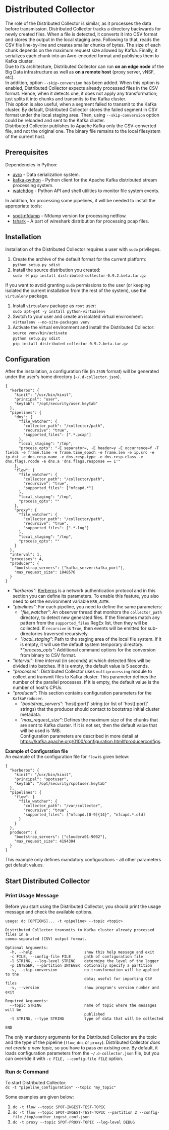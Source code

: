 Distributed Collector
========================================================================================================================================
The role of the Distributed Collector is similar, as it processes the data before transmission. Distributed Collector tracks a directory backwards for newly created files. When a file is detected, it converts it into CSV format and stores the output in the local staging area. Following to that, reads the CSV file line-by-line and creates smaller chunks of bytes. The size of each chunk depends on the maximum request size allowed by Kafka. Finally, it serializes each chunk into an Avro-encoded format and publishes them to Kafka cluster.<br />
Due to its architecture, Distributed Collector can run **on an edge node** of the Big Data infrastructure as well as **on a remote host** (proxy server, vNSF, etc).<br />
In addition, option `--skip-conversion` has been added. When this option is enabled, Distributed Collector expects already processed files in the CSV format. Hence, when it detects one, it does not apply any transformation; just splits it into chunks and transmits to the Kafka cluster.<br />
This option is also useful, when a segment failed to transmit to the Kafka cluster. By default, Distributed Collector stores the failed segment in CSV format under the local staging area. Then, using `--skip-conversion` option could be reloaded and sent to the Kafka cluster.<br />
Distributed Collector publishes to Apache Kafka only the CSV-converted file, and not the original one. The binary file remains to the local filesystem of the current host.

## Prerequisites
Dependencies in Python:
* [avro](https://avro.apache.org/) - Data serialization system.
* [kafka-python](https://github.com/dpkp/kafka-python) - Python client for the Apache Kafka distributed stream processing system.
* [watchdog](https://pypi.python.org/pypi/watchdog) - Python API and shell utilities to monitor file system events.

In addition, for processing some pipelines, it will be needed to install the appropriate tools:
* [spot-nfdump](https://github.com/Open-Network-Insight/spot-nfdump) - Nfdump version for processing netflow.
* [tshark](https://www.wireshark.org/download.html) - A part of wireshark distribution for processing pcap files.

## Installation
Installation of the Distributed Collector requires a user with `sudo` privileges.
1. Create the archive of the default format for the current platform:<br />
  `python setup.py sdist`
2. Install the source distribution you created:<br />
  `sudo -H pip install distributed-collector-0.9.2.beta.tar.gz`

If you want to avoid granting `sudo` permissions to the user (or keeping isolated the current installation from the rest of the system), use the `virtualenv` package.
1. Install `virtualenv` package as `root` user:<br />
  `sudo apt-get -y install python-virtualenv`
2. Switch to your user and create an isolated virtual environment:<br />
  `virtualenv --no-site-packages venv`
3. Activate the virtual environment and install the Distributed Collector:<br />
  `source venv/bin/activate`<br />
  `python setup.py sdist`<br />
  `pip install distributed-collector-0.9.2.beta.tar.gz`

## Configuration
After the installation, a configuration file (in `JSON` format) will be generated under the user's home directory (`~/.d-collector.json`).
    
    {
      "kerberos": {
        "kinit": "/usr/bin/kinit",
        "principal": "user",
        "keytab": "/opt/security/user.keytab"
      },
      "pipelines": {
        "dns": {
          "file_watcher": {
            "collector_path": "/collector/path",
            "recursive": "true",
            "supported_files": [".*.pcap"]
          },
          "local_staging": "/tmp",
          "process_opts": "-E separator=, -E header=y -E occurrence=f -T fields -e frame.time -e frame.time_epoch -e frame.len -e ip.src -e ip.dst -e dns.resp.name -e dns.resp.type -e dns.resp.class -e dns.flags.rcode -e dns.a 'dns.flags.response == 1'"
        },
        "flow": {
          "file_watcher": {
            "collector_path": "/collector/path",
            "recursive": "true",
            "supported_files": ["nfcapd.*"]
          },
          "local_staging": "/tmp",
          "process_opts": ""
        },
        "proxy": {
          "file_watcher": {
            "collector_path": "/collector/path",
            "recursive": "true",
            "supported_files": [".*.log"]
          },
          "local_staging": "/tmp",
          "process_opts": ""
        }
      },
      "interval": 1,
      "processes": 4,
      "producer": {
        "bootstrap_servers": ["kafka_server:kafka_port"],
        "max_request_size": 1048576
      }
    }

* _"kerberos"_: [Kerberos](https://web.mit.edu/kerberos/) is a network authentication protocol and in this section you can define its parameters. To enable this feature, you also need to set the environment variable `KRB_AUTH`.
* _"pipelines"_: For each pipeline, you need to define the same parameters:
  * _"file_watcher"_: An observer thread that monitors the `collector_path` directory, to detect new generated files. If the filenames match any pattern from the `supported_files` RegEx list, then they will be collected. If `recursive` is ``True``, then events will be emitted for sub-directories traversed recursively.
  * _"local_staging"_: Path to the staging area of the local file system. If it is empty, it will use the default system temporary directory.
  *_"process_opts"_: Additional command options for the conversion from binary to CSV format.
* _"interval"_: time interval (in seconds) at which detected files will be divided into batches. If it is empty, the default value is 5 seconds.
* _"processes"_: Distributed Collector uses `multiprocessing` module to collect and transmit files to Kafka cluster. This parameter defines the number of the parallel processes. If it is empty, the default value is the number of host's CPUs.
* _"producer"_: This section contains configuration parameters for the `KafkaProducer`.
  * _"bootstrap_servers"_: 'host[:port]' string (or list of 'host[:port]' strings) that the producer should contact to bootstrap initial cluster metadata.
  * _"max_request_size"_: Defines the maximum size of the chunks that are sent to Kafka cluster. If it is not set, then the default value that will be used is 1MB.<br />
Configuration parameters are described in more detail at https://kafka.apache.org/0100/configuration.html#producerconfigs.

**Example of Configuration file**<br />
An example of the configuration file for `flow` is given below:

    {
      "kerberos": {
        "kinit": "/usr/bin/kinit",
        "principal": "spotuser",
        "keytab": "/opt/security/spotuser.keytab"
      },
      "pipelines": {
        "flow": {
          "file_watcher": {
            "collector_path": "/var/collector",
            "recursive": "true",
            "supported_files": ["nfcapd.[0-9]{14}", "nfcapd.*.old]
          }
        }
      },
      producer": {
        "bootstrap_servers": ["cloudera01:9092"],
        "max_request_size": 4194304
      }
    }

This example only defines mandatory configurations - all other parameters get default values.

## Start Distributed Collector

### Print Usage Message
Before you start using the Distributed Collector, you should print the usage message and check the available options.

    usage: dc [OPTIONS]... -t <pipeline> --topic <topic>
    
    Distributed Collector transmits to Kafka cluster already processed files in a
    comma-separated (CSV) output format.
    
    Optional Arguments:
      -h, --help                       show this help message and exit
      -c FILE, --config-file FILE      path of configuration file
      -l STRING, --log-level STRING    determine the level of the logger
      -p INTEGER, --partition INTEGER  optionally specify a partition
      -s, --skip-conversion            no transformation will be applied to the
                                       data; useful for importing CSV files
      -v, --version                    show program's version number and exit
      
    Required Arguments:
      --topic STRING                   name of topic where the messages will be
                                       published
      -t STRING, --type STRING         type of data that will be collected
      
    END

The only mandatory arguments for the Distributed Collector are the topic and the type of the pipeline (`flow`, `dns` or `proxy`). Distributed Collector _does not create a new topic_, so you have to pass _an existing one_. By default, it loads configuration parameters from the `~/.d-collector.json` file, but you can override it with `-c FILE, --config-file FILE` option.

### Run `dc` Command
To start Distributed Collector:<br />
  `dc -t "pipeline_configuration" --topic "my_topic"`

Some examples are given below:<br />
1. `dc -t flow --topic SPOT-INGEST-TEST-TOPIC`<br />
2. `dc -t flow --topic SPOT-INGEST-TEST-TOPIC --partition 2 --config-file /tmp/another_ingest_conf.json`<br />
3. `dc -t proxy --topic SPOT-PROXY-TOPIC --log-level DEBUG`<br />
